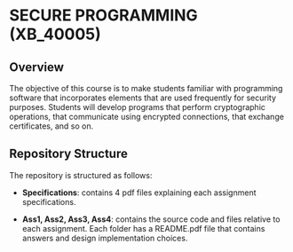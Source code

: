 # SECURE PROGRAMMING (XB_40005)

## Overview

The objective of this course is to make students familiar with
programming software that incorporates elements that are used
frequently for security purposes. Students will develop programs that
perform cryptographic operations, that communicate using encrypted
connections, that exchange certificates, and so on.

## Repository Structure

The repository is structured as follows:

- __Specifications__: contains 4 pdf files explaining each
  assignment specifications.
  
- __Ass1, Ass2, Ass3, Ass4__: contains the source code and files relative
  to each assignment. Each folder has a README.pdf file that contains
  answers and design implementation choices.
